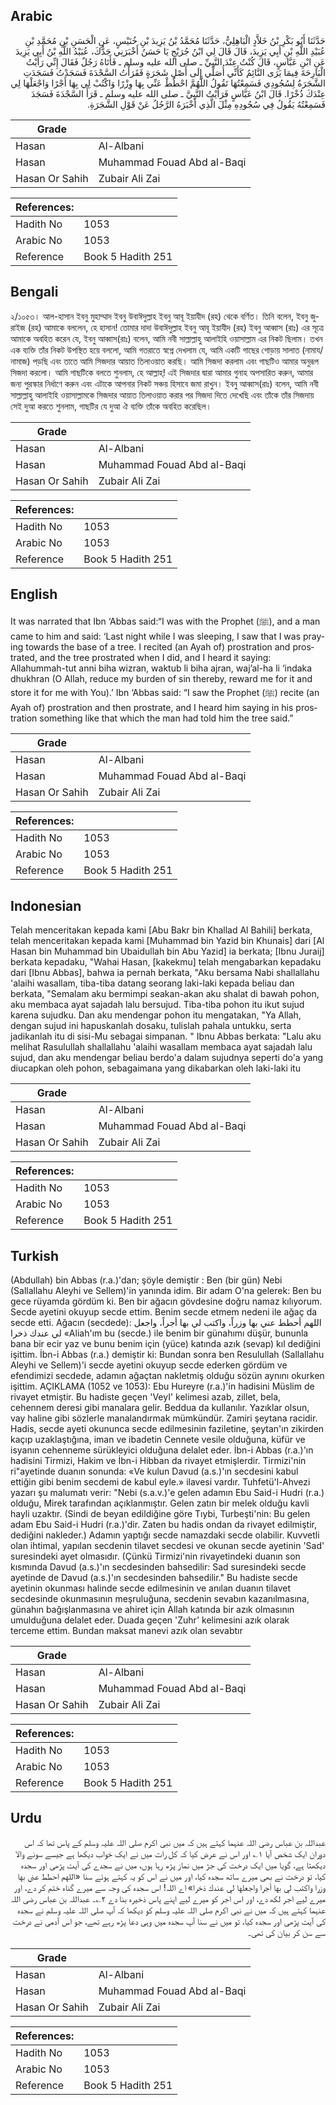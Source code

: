 ## Arabic


<div dir="rtl" lang="ar" style={{fontSize:'larger',backgroundColor:'#f8f9fa',padding:20}}>
حَدَّثَنَا أَبُو بَكْرِ بْنُ خَلاَّدٍ الْبَاهِلِيُّ، حَدَّثَنَا مُحَمَّدُ بْنُ يَزِيدَ بْنِ خُنَيْسٍ، عَنِ الْحَسَنِ بْنِ مُحَمَّدِ بْنِ عُبَيْدِ اللَّهِ بْنِ أَبِي يَزِيدَ، قَالَ قَالَ لِي ابْنُ جُرَيْجٍ يَا حَسَنُ أَخْبَرَنِي جَدُّكَ، عُبَيْدُ اللَّهِ بْنُ أَبِي يَزِيدَ عَنِ ابْنِ عَبَّاسٍ، قَالَ كُنْتُ عِنْدَ النَّبِيِّ ـ صلى الله عليه وسلم ـ فَأَتَاهُ رَجُلٌ فَقَالَ إِنِّي رَأَيْتُ الْبَارِحَةَ فِيمَا يَرَى النَّائِمُ كَأَنِّي أُصَلِّي إِلَى أَصْلِ شَجَرَةٍ فَقَرَأْتُ السَّجْدَةَ فَسَجَدْتُ فَسَجَدَتِ الشَّجَرَةُ لِسُجُودِي فَسَمِعْتُهَا تَقُولُ اللَّهُمَّ احْطُطْ عَنِّي بِهَا وِزْرًا وَاكْتُبْ لِي بِهَا أَجْرًا وَاجْعَلْهَا لِي عِنْدَكَ ذُخْرًا.‏ قَالَ ابْنُ عَبَّاسٍ فَرَأَيْتُ النَّبِيَّ ـ صلى الله عليه وسلم ـ قَرَأَ السَّجْدَةَ فَسَجَدَ فَسَمِعْتُهُ يَقُولُ فِي سُجُودِهِ مِثْلَ الَّذِي أَخْبَرَهُ الرَّجُلُ عَنْ قَوْلِ الشَّجَرَةِ.‏
</div>
<div style={{backgroundColor:'#f8f9fa',padding:20, marginBottom: 10}}><table> <thead> <tr> <th>Grade</th> <th></th> </tr> </thead> <tbody> <tr><td>Hasan</td><td>Al-Albani</td></tr><tr><td>Hasan</td><td>Muhammad Fouad Abd al-Baqi</td></tr><tr><td>Hasan Or Sahih</td><td>Zubair Ali Zai</td></tr></tbody></table><table> <thead> <tr> <th>References:</th> <th></th> </tr> </thead> <tbody><tr><td>Hadith No</td><td>1053</td></tr><tr><td>Arabic No</td><td>1053</td></tr><tr><td>Reference</td><td>Book 5 Hadith 251</td></tr></tbody></table></div>

## Bengali


<div dir="ltr" lang="bn" style={{fontSize:'larger',backgroundColor:'#f8f9fa',padding:20}}>
২/১০৫৩। আল-হাসান ইবনু মুহাম্মাদ ইবনু উবাঈদুল্লাহ ইবনু আবূ ইয়াযীদ (রহ) থেকে বর্ণিত। তিনি বলেন, ইবনু জুরাইজ (রহ) আমাকে বললেন, হে হাসান! তোমার দাদা উবাঈদুল্লাহ ইবনু আবূ ইয়াযীদ (রহ) ইবনু আব্বাস (রাঃ) এর সূত্রে আমাকে অবহিত করেন যে, ইবনু আব্বাস(রাঃ) বলেন, আমি নবী সাল্লাল্লাহু আলাইহি ওয়াসাল্লাম এর নিকট ছিলাম। তখন এক ব্যক্তি তাঁর নিকট উপস্থিত হয়ে বললো, আমি গতরাতে স্বপ্নে দেখলাম যে, আমি একটি গাছের গোড়ায় সালাত (নামায/নামাজ) পড়ছি এবং তাতে আমি সিজদার আয়াত তিলাওয়াত করছি। আমি সিজদা করলাম এবং গাছটিও আমার অনুরূপ সিজদা করলো। আমি গাছটিকে বলতে শুনলাম, হে আল্লাহ্! এই সিজদার দ্বারা আমার গুনাহ অপসারিত করুন, আমার জন্য পুরস্কার নির্ধাণে করুন এবং এটাকে আপনার নিকট সঞ্চয় হিসাবে জমা রাখুন। ইবনু আব্বাস(রাঃ) বলেন, আমি নবী সাল্লাল্লাহু আলাইহি ওয়াসাল্লামকে সিজদার আয়াত তিলাওয়াত করার পর সিজদা দিতে দেখেছি এবং তাঁকে তাঁর সিজদায় সেই দুআ করতে শুনলাম, গাছটির যে দুআ ঐ ব্যক্তি তাঁকে অবহিত করেছিল।
</div>
<div style={{backgroundColor:'#f8f9fa',padding:20, marginBottom: 10}}><table> <thead> <tr> <th>Grade</th> <th></th> </tr> </thead> <tbody> <tr><td>Hasan</td><td>Al-Albani</td></tr><tr><td>Hasan</td><td>Muhammad Fouad Abd al-Baqi</td></tr><tr><td>Hasan Or Sahih</td><td>Zubair Ali Zai</td></tr></tbody></table><table> <thead> <tr> <th>References:</th> <th></th> </tr> </thead> <tbody><tr><td>Hadith No</td><td>1053</td></tr><tr><td>Arabic No</td><td>1053</td></tr><tr><td>Reference</td><td>Book 5 Hadith 251</td></tr></tbody></table></div>

## English


<div dir="ltr" lang="en" style={{fontSize:'larger',backgroundColor:'#f8f9fa',padding:20}}>
It was narrated that Ibn ‘Abbas said:“I was with the Prophet (ﷺ), and a man came to him and said: ‘Last night while I was sleeping, I saw that I was praying towards the base of a tree. I recited (an Ayah of) prostration and prostrated, and the tree prostrated when I did, and I heard it saying: Allahummah-tut anni biha wizran, waktub li biha ajran, waj’al-ha li ‘indaka dhukhran (O Allah, reduce my burden of sin thereby, reward me for it and store it for me with You).’ Ibn ‘Abbas said: “I saw the Prophet (ﷺ) recite (an Ayah of) prostration and then prostrate, and I heard him saying in his prostration something like that which the man had told him the tree said.”
</div>
<div style={{backgroundColor:'#f8f9fa',padding:20, marginBottom: 10}}><table> <thead> <tr> <th>Grade</th> <th></th> </tr> </thead> <tbody> <tr><td>Hasan</td><td>Al-Albani</td></tr><tr><td>Hasan</td><td>Muhammad Fouad Abd al-Baqi</td></tr><tr><td>Hasan Or Sahih</td><td>Zubair Ali Zai</td></tr></tbody></table><table> <thead> <tr> <th>References:</th> <th></th> </tr> </thead> <tbody><tr><td>Hadith No</td><td>1053</td></tr><tr><td>Arabic No</td><td>1053</td></tr><tr><td>Reference</td><td>Book 5 Hadith 251</td></tr></tbody></table></div>

## Indonesian


<div dir="ltr" lang="id" style={{fontSize:'larger',backgroundColor:'#f8f9fa',padding:20}}>
Telah menceritakan kepada kami [Abu Bakr bin Khallad Al Bahili] berkata, telah menceritakan kepada kami [Muhammad bin Yazid bin Khunais] dari [Al Hasan bin Muhammad bin Ubaidullah bin Abu Yazid] ia berkata; [Ibnu Juraij] berkata kepadaku, "Wahai Hasan, [kakekmu] telah mengabarkan kepadaku dari [Ibnu Abbas], bahwa ia pernah berkata, "Aku bersama Nabi shallallahu 'alaihi wasallam, tiba-tiba datang seorang laki-laki kepada beliau dan berkata, "Semalam aku bermimpi seakan-akan aku shalat di bawah pohon, aku membaca ayat sajadah lalu bersujud. Tiba-tiba pohon itu ikut sujud karena sujudku. Dan aku mendengar pohon itu mengatakan, "Ya Allah, dengan sujud ini hapuskanlah dosaku, tulislah pahala untukku, serta jadikanlah itu di sisi-Mu sebagai simpanan. " Ibnu Abbas berkata: "Lalu aku melihat Rasulullah shallallahu 'alaihi wasallam membaca ayat sajadah lalu sujud, dan aku mendengar beliau berdo'a dalam sujudnya seperti do'a yang diucapkan oleh pohon, sebagaimana yang dikabarkan oleh laki-laki itu
</div>
<div style={{backgroundColor:'#f8f9fa',padding:20, marginBottom: 10}}><table> <thead> <tr> <th>Grade</th> <th></th> </tr> </thead> <tbody> <tr><td>Hasan</td><td>Al-Albani</td></tr><tr><td>Hasan</td><td>Muhammad Fouad Abd al-Baqi</td></tr><tr><td>Hasan Or Sahih</td><td>Zubair Ali Zai</td></tr></tbody></table><table> <thead> <tr> <th>References:</th> <th></th> </tr> </thead> <tbody><tr><td>Hadith No</td><td>1053</td></tr><tr><td>Arabic No</td><td>1053</td></tr><tr><td>Reference</td><td>Book 5 Hadith 251</td></tr></tbody></table></div>

## Turkish


<div dir="ltr" lang="tr" style={{fontSize:'larger',backgroundColor:'#f8f9fa',padding:20}}>
(Abdullah) bin Abbas (r.a.)'dan; şöyle demiştir : Ben (bir gün) Nebi (Sallallahu Aleyhi ve Sellem)'in yanında idim. Bir adam O'na gelerek: Ben bu gece rüyamda gördüm ki. Ben bir ağacın gövdesine doğru namaz kılıyorum. Secde ayetini okuyup secde ettim. Benim secde etmem nedeni ile ağaç da secde etti. Ağacın (secdede): اللهم أحطط عني بها وزراً، واكتب لي بها أجراً، واجعل لي عندك ذخرا «Aliah'ım bu (secde.) ile benim bir günahımı düşür, bununla bana bir ecir yaz ve bunu benim için (yüce) katında azık (sevap) kıl dediğini işittim. İbn-i Abbas (r.a.) demiştir ki: Bundan sonra ben Resulullah (Sallallahu Aleyhi ve Sellem)'i secde ayetini okuyup secde ederken gördüm ve efendimizi secdede, adamın ağaçtan nakletmiş olduğu sözün aynını okurken işittim. AÇIKLAMA (1052 ve 1053): Ebu Hureyre (r.a.)'in hadisini Müslim de rivayet etmiştir. Bu hadiste geçen 'VeyI' kelimesi azab, zillet, bela, cehennem deresi gibi manalara gelir. Beddua da kullanılır. Yazıklar olsun, vay haline gibi sözlerle manalandırmak mümkündür. Zamiri şeytana racidir. Hadis, secde ayeti okununca secde edilmesinin faziletine, şeytan'ın zikirden kaçıp uzaklaştığına, iman ve ibadetin Cennete vesile olduğuna, küfür ve isyanın cehenneme sürükleyici olduğuna delalet eder. İbn-i Abbas (r.a.)'ın hadisini Tirmizi, Hakim ve İbn-i Hibban da rivayet etmişlerdir. Tirmizi'nin ri"ayetinde duanın sonunda: «Ve kulun Davud (a.s.)'ın secdesini kabul ettiğin gibi benim secdemi de kabul eyle.» ilavesi vardır. Tuhfetü'l-Ahvezi yazarı şu malumatı verir: "Nebi (s.a.v.)'e gelen adamın Ebu Said-i Hudri (r.a.) olduğu, Mirek tarafından açıklanmıştır. Gelen zatın bir melek olduğu kavli hayli uzaktır. (Sindi de beyan edildiğine göre Tıybi, Turbeşti'nin: Bu gelen adam Ebu Said-i Hudri (r.a.)'dir. Zaten bu hadis ondan da rivayet edilmiştir, dediğini nakleder.) Adamın yaptığı secde namazdaki secde olabilir. Kuvvetli olan ihtimal, yapılan secdenin tilavet secdesi ve okunan secde ayetinin 'Sad' suresindeki ayet olmasıdır. (Çünkü Tirmizi'nin rivayetindeki duanın son kısmında Davud (a.s.)'ın secdesinden bahsedilir: Sad suresindeki secde ayetinde de Davud (a.s.)'ın secdesinden bahsedilir." Bu hadiste secde ayetinin okunması halinde secde edilmesinin ve anılan duanın tilavet secdesinde okunmasının meşruluğuna, secdenin sevabın kazanılmasına, günahın bağışlanmasına ve ahiret için Allah katında bir azık olmasının umulduğuna delalet eder. Duada geçen 'Zuhr' kelimesini azık olarak terceme ettim. Bundan maksat manevi azık olan sevabtır
</div>
<div style={{backgroundColor:'#f8f9fa',padding:20, marginBottom: 10}}><table> <thead> <tr> <th>Grade</th> <th></th> </tr> </thead> <tbody> <tr><td>Hasan</td><td>Al-Albani</td></tr><tr><td>Hasan</td><td>Muhammad Fouad Abd al-Baqi</td></tr><tr><td>Hasan Or Sahih</td><td>Zubair Ali Zai</td></tr></tbody></table><table> <thead> <tr> <th>References:</th> <th></th> </tr> </thead> <tbody><tr><td>Hadith No</td><td>1053</td></tr><tr><td>Arabic No</td><td>1053</td></tr><tr><td>Reference</td><td>Book 5 Hadith 251</td></tr></tbody></table></div>

## Urdu


<div dir="rtl" lang="ur" style={{fontSize:'larger',backgroundColor:'#f8f9fa',padding:20}}>
عبداللہ بن عباس رضی اللہ عنہما کہتے ہیں کہ میں نبی اکرم صلی اللہ علیہ وسلم کے پاس تھا کہ اس دوران ایک شخص آیا ۱؎ اور اس نے عرض کیا کہ کل رات میں نے ایک خواب دیکھا ہے جیسے سونے والا دیکھتا ہے، گویا میں ایک درخت کی جڑ میں نماز پڑھ رہا ہوں، میں نے سجدے کی آیت پڑھی اور سجدہ کیا، تو درخت نے بھی میرے ساتھ سجدہ کیا، اور میں نے اس کو یہ کہتے ہوئے سنا «اللهم احطط عني بها وزرا واكتب لي بها أجرا واجعلها لي عندك ذخرا» اے اللہ! اس سجدہ کی وجہ سے میرے گناہ ختم کر دے، اور میرے لیے اجر لکھ دے، اور اس اجر کو میرے لیے اپنے پاس ذخیرہ بنا دے ۲؎۔ عبداللہ بن عباس رضی اللہ عنہما کہتے ہیں کہ میں نے نبی اکرم صلی اللہ علیہ وسلم کو دیکھا کہ آپ صلی اللہ علیہ وسلم نے سجدہ کی آیت پڑھی اور سجدہ کیا، تو میں نے سنا آپ سجدہ میں وہی دعا پڑھ رہے تھے، جو اس آدمی نے درخت سے سن کر بیان کی تھی۔
</div>
<div style={{backgroundColor:'#f8f9fa',padding:20, marginBottom: 10}}><table> <thead> <tr> <th>Grade</th> <th></th> </tr> </thead> <tbody> <tr><td>Hasan</td><td>Al-Albani</td></tr><tr><td>Hasan</td><td>Muhammad Fouad Abd al-Baqi</td></tr><tr><td>Hasan Or Sahih</td><td>Zubair Ali Zai</td></tr></tbody></table><table> <thead> <tr> <th>References:</th> <th></th> </tr> </thead> <tbody><tr><td>Hadith No</td><td>1053</td></tr><tr><td>Arabic No</td><td>1053</td></tr><tr><td>Reference</td><td>Book 5 Hadith 251</td></tr></tbody></table></div>